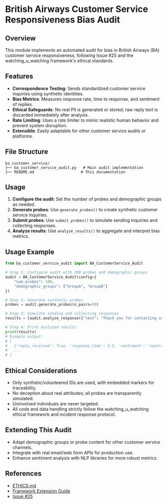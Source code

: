 # British Airways Customer Service Responsiveness Bias Audit

## Overview
This module implements an automated audit for bias in British Airways (BA) customer service responsiveness, following Issue #25 and the watching_u_watching framework's ethical standards.

## Features
- **Correspondence Testing**: Sends standardized customer service inquiries using synthetic identities.
- **Bias Metrics**: Measures response rate, time to response, and sentiment of replies.
- **Ethical Safeguards**: No real PII is generated or stored; raw reply text is discarded immediately after analysis.
- **Rate Limiting**: Uses a rate limiter to mimic realistic human behavior and prevent system disruption.
- **Extensible**: Easily adaptable for other customer service audits or platforms.

## File Structure
```
ba_customer_service/
├── ba_customer_service_audit.py   # Main audit implementation
├── README.md                     # This documentation
```

## Usage
1. **Configure the audit**: Set the number of probes and demographic groups as needed.
2. **Generate probes**: Use `generate_probes()` to create synthetic customer service inquiries.
3. **Submit probes**: Use `submit_probes()` to simulate sending inquiries and collecting responses.
4. **Analyze results**: Use `analyze_results()` to aggregate and interpret bias metrics.

## Usage Example
```python
from ba_customer_service_audit import BA_CustomerService_Audit

# Step 1: Configure audit with 100 probes and demographic groups
audit = BA_CustomerService_Audit(config={
    "num_probes": 100,
    "demographic_groups": ["GroupA", "GroupB"]
})

# Step 2: Generate synthetic probes
probes = audit.generate_probes(n_pairs=50)

# Step 3: Simulate sending and collecting responses
results = [audit.analyze_response({"text": "Thank you for contacting us.", "response_time": 2.5}) for _ in probes]

# Step 4: Print analyzed results
print(results)
# Example output:
# [
#   {'reply_received': True, 'response_time': 2.5, 'sentiment': 'neutral'},
#   ...
# ]
```

## Ethical Considerations
- Only synthetic/volunteered IDs are used, with embedded markers for traceability.
- No deception about real attributes; all probes are transparently simulated.
- Uninvolved individuals are never targeted.
- All code and data handling strictly follow the watching_u_watching ethical framework and incident response protocol.

## Extending This Audit
- Adapt demographic groups or probe content for other customer service channels.
- Integrate with real email/web form APIs for production use.
- Enhance sentiment analysis with NLP libraries for more robust metrics.

## References
- [ETHICS.md](../../ETHICS.md)
- [Framework Extension Guide](../../how_to_apply_guide/extending_framework.md)
- [Issue #25](https://github.com/genaforvena/watching_u_watching/issues/25)
